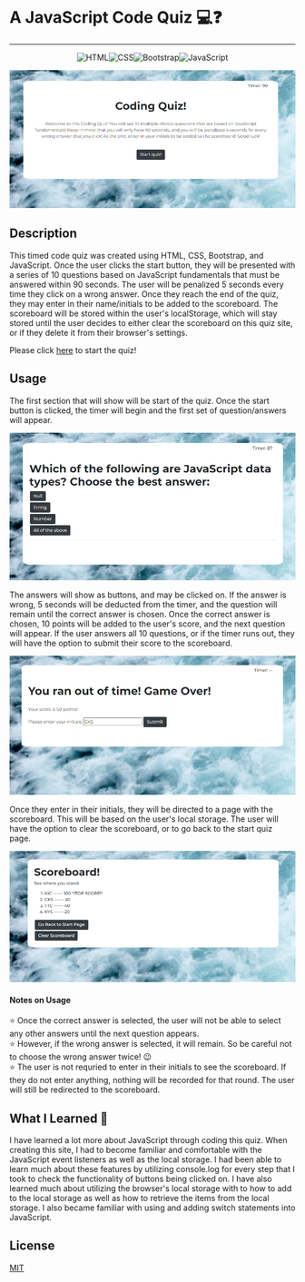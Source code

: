 # A JavaScript Code Quiz 💻❓

***

<p align="center"> <img src="https://img.shields.io/badge/html5%20-%23E34F26.svg?&style=for-the-badge&logo=html5&logoColor=white" alt="HTML"><img src="https://img.shields.io/badge/css3%20-%231572B6.svg?&style=for-the-badge&logo=css3&logoColor=white" alt="CSS"><img src="https://img.shields.io/badge/bootstrap%20-%23563D7C.svg?&style=for-the-badge&logo=bootstrap&logoColor=white" alt="Bootstrap"><img src="https://img.shields.io/badge/javascript%20-%23323330.svg?&style=for-the-badge&logo=javascript&logoColor=%23F7DF1E" alt="JavaScript"></p>

![screenshot](./assets/images/readme-screenshot1.png)

## Description

This timed code quiz was created using HTML, CSS, Bootstrap, and JavaScript.  Once the user clicks the start button, they will be presented with a series of 10 questions based on JavaScript fundamentals that must be answered within 90 seconds.  The user will be penalized 5 seconds every time they click on a wrong answer.  Once they reach the end of the quiz, they may enter in their name/initials to be added to the scoreboard.  The scoreboard will be stored within the user's localStorage, which will stay stored until the user decides to either clear the scoreboard on this quiz site, or if they delete it from their browser's settings. 

Please click [here](https://christina2021.github.io/JS-Code-Quiz/) to start the quiz! 

## Usage

The first section that will show will be start of the quiz.  Once the start button is clicked, the timer will begin and the first set of question/answers will appear.

![screenshot](./assets/images/readme-screenshot2.png)

The answers will show as buttons, and may be clicked on.  If the answer is wrong, 5 seconds will be deducted from the timer, and the question will remain until the correct answer is chosen.  Once the correct answer is chosen, 10 points will be added to the user's score, and the next question will appear.  If the user answers all 10 questions, or if the timer runs out, they will have the option to submit their score to the scoreboard.

![screenshot](./assets/images/readme-screenshot3.png)

Once they enter in their initials, they will be directed to a page with the scoreboard.  This will be based on the user's local storage.  The user will have the option to clear the scoreboard, or to go back to the start quiz page.

![screenshot](./assets/images/readme-screenshot4.png)

#### Notes on Usage
⭐ Once the correct answer is selected, the user will not be able to select any other answers until the next question appears.\
⭐ However, if the wrong answer is selected, it will remain.  So be careful not to choose the wrong answer twice! 😉\
⭐ The user is not requried to enter in their initials to see the scoreboard.  If they do not enter anything, nothing will be recorded for that round.  The user will still be redirected to the scoreboard.

## What I Learned 💭
I have learned a lot more about JavaScript through coding this quiz.  When creating this site, I had to become familiar and comfortable with the JavaScript event listeners as well as the local storage.  I had been able to learn much about these features by utilizing console.log for every step that I took to check the functionality of buttons being clicked on.  I have also learned much about utilizing the browser's local storage with to how to add to the local storage as well as how to retrieve the items from the local storage.  I also became familiar with using and adding switch statements into JavaScript.

## License
[MIT](https://choosealicense.com/licenses/mit/#)